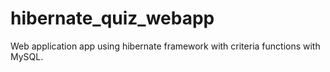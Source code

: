 # hibernate_quiz_webapp
Web application app using hibernate framework with criteria functions with MySQL.
